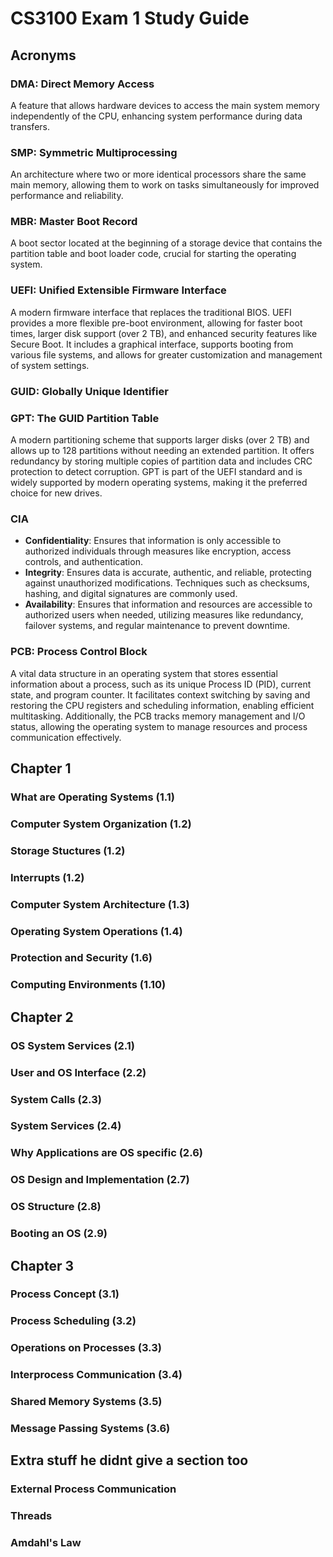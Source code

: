 # CS3100 Exam 1 Study Guide

## Acronyms
### DMA: Direct Memory Access
A feature that allows hardware devices to access the main system memory independently of the CPU, enhancing system performance during data transfers.

### SMP: Symmetric Multiprocessing
An architecture where two or more identical processors share the same main memory, allowing them to work on tasks simultaneously for improved performance and reliability.

### MBR: Master Boot Record
A boot sector located at the beginning of a storage device that contains the partition table and boot loader code, crucial for starting the operating system.

### UEFI: Unified Extensible Firmware Interface
A modern firmware interface that replaces the traditional BIOS. UEFI provides a more flexible pre-boot environment, allowing for faster boot times, larger disk support (over 2 TB), and enhanced security features like Secure Boot. It includes a graphical interface, supports booting from various file systems, and allows for greater customization and management of system settings.

### GUID: Globally Unique Identifier

### GPT: The GUID Partition Table
A modern partitioning scheme that supports larger disks (over 2 TB) and allows up to 128 partitions without needing an extended partition. It offers redundancy by storing multiple copies of partition data and includes CRC protection to detect corruption. GPT is part of the UEFI standard and is widely supported by modern operating systems, making it the preferred choice for new drives.

### CIA
- **Confidentiality**: Ensures that information is only accessible to authorized individuals through measures like encryption, access controls, and authentication.
- **Integrity**: Ensures data is accurate, authentic, and reliable, protecting against unauthorized modifications. Techniques such as checksums, hashing, and digital signatures are commonly used.
- **Availability**: Ensures that information and resources are accessible to authorized users when needed, utilizing measures like redundancy, failover systems, and regular maintenance to prevent downtime.

### PCB: Process Control Block
A vital data structure in an operating system that stores essential information about a process, such as its unique Process ID (PID), current state, and program counter. It facilitates context switching by saving and restoring the CPU registers and scheduling information, enabling efficient multitasking. Additionally, the PCB tracks memory management and I/O status, allowing the operating system to manage resources and process communication effectively.

## Chapter 1
### What are Operating Systems (1.1)

### Computer System Organization (1.2)

### Storage Stuctures (1.2)

### Interrupts (1.2)

### Computer System Architecture (1.3)

### Operating System Operations (1.4)

### Protection and Security (1.6)

### Computing Environments (1.10)

## Chapter 2
### OS System Services (2.1)

### User and OS Interface (2.2)

### System Calls  (2.3)

### System Services (2.4)

### Why Applications are OS specific (2.6)

### OS Design and Implementation (2.7)

### OS Structure (2.8)

### Booting an OS (2.9)

## Chapter 3 
### Process Concept (3.1)

### Process Scheduling (3.2)

### Operations on Processes (3.3)

### Interprocess Communication (3.4)

### Shared Memory Systems (3.5)

### Message Passing Systems (3.6)

## Extra stuff he didnt give a section too
### External Process Communication

### Threads

### Amdahl's Law

